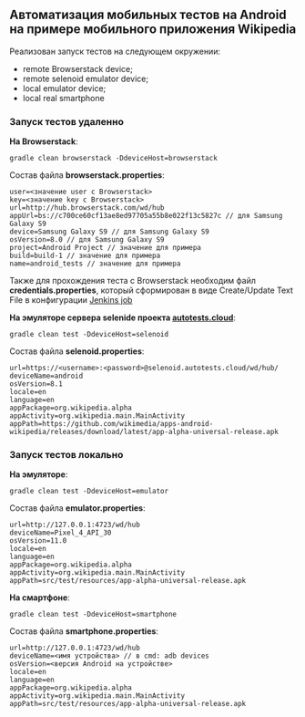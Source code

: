 ## Автоматизация мобильных тестов на Android на примере мобильного приложения Wikipedia
Реализован запуск тестов на следующем окружении:
- remote Browserstack device;
- remote selenoid emulator device;
- local emulator device;
- local real smartphone<br/>
### Запуск тестов удаленно
**На Browserstack**: 
```
gradle clean browserstack -DdeviceHost=browserstack
```
Состав файла **browserstack.properties**:
```
user=<значение user с Browserstack>
key=<значение key с Browserstack>
url=http://hub.browserstack.com/wd/hub
appUrl=bs://c700ce60cf13ae8ed97705a55b8e022f13c5827c // для Samsung Galaxy S9
device=Samsung Galaxy S9 // для Samsung Galaxy S9
osVersion=8.0 // для Samsung Galaxy S9
project=Android Project // значение для примера
build=build-1 // значение для примера
name=android_tests // значение для примера
```

Также для прохождения теста с Browserstack необходим файл **credentials.properties**, который сформирован в виде Create/Update Text File в конфигурации [Jenkins job](https://jenkins.autotests.cloud/job/08-WakeUpTheo-lesson-22/)


**На эмуляторе сервера selenide проекта [autotests.cloud](https://selenoid.autotests.cloud/#/)**:
```
gradle clean test -DdeviceHost=selenoid
```
Состав файла **selenoid.properties**:
```
url=https://<username>:<password>@selenoid.autotests.cloud/wd/hub/
deviceName=android
osVersion=8.1
locale=en
language=en
appPackage=org.wikipedia.alpha
appActivity=org.wikipedia.main.MainActivity
appPath=https://github.com/wikimedia/apps-android-wikipedia/releases/download/latest/app-alpha-universal-release.apk
```


### Запуск тестов локально
**На эмуляторе**: 
```
gradle clean test -DdeviceHost=emulator
```
Состав файла **emulator.properties**:
```
url=http://127.0.0.1:4723/wd/hub
deviceName=Pixel_4_API_30
osVersion=11.0
locale=en
language=en
appPackage=org.wikipedia.alpha
appActivity=org.wikipedia.main.MainActivity
appPath=src/test/resources/app-alpha-universal-release.apk
```


**На смартфоне**:
```
gradle clean test -DdeviceHost=smartphone
```
Состав файла **smartphone.properties**:
```
url=http://127.0.0.1:4723/wd/hub
deviceName=<имя устройства> // в cmd: adb devices
osVersion=<версия Android на устройстве>
locale=en
language=en
appPackage=org.wikipedia.alpha
appActivity=org.wikipedia.main.MainActivity
appPath=src/test/resources/app-alpha-universal-release.apk
```
